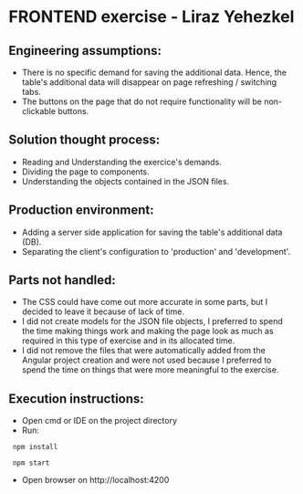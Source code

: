 # FRONTEND exercise - Liraz Yehezkel

## Engineering assumptions:

- There is no specific demand for saving the additional data. Hence, the table's additional data will disappear on page refreshing / switching tabs.
- The buttons on the page that do not require functionality will be non-clickable buttons. 

## Solution thought process:

- Reading and Understanding the exercice's demands.
- Dividing the page to components.
- Understanding the objects contained in the JSON files.

## Production environment:

- Adding a server side application for saving the table's additional data (DB).
- Separating the client's configuration to 'production' and 'development'.

## Parts not handled:

- The CSS could have come out more accurate in some parts, but I decided to leave it because of lack of time.
- I did not create models for the JSON file objects, I preferred to spend the time making things work and making the page look as much as required in this type of exercise and in its allocated time.
- I did not remove the files that were automatically added from the Angular project creation and were not used because I preferred to spend the time on things that were more meaningful to the exercise.

## Execution instructions:

- Open cmd or IDE on the project directory
- Run:
```
 npm install
```
```
 npm start
```
- Open browser on http://localhost:4200
